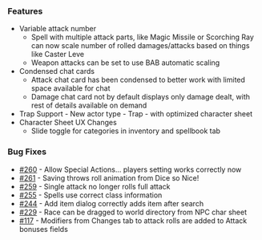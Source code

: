 ### Features
- Variable attack number
  - Spell with multiple attack parts, like Magic Missile or Scorching Ray can now scale number of rolled damages/attacks based on things like Caster Leve
  - Weapon attacks can be set to use BAB automatic scaling
- Condensed chat cards
  - Attack chat card has been condensed to better work with limited space available for chat
  - Damage chat card not by default displays only damage dealt, with rest of details available on demand
- Trap Support - New actor type - Trap - with optimized character sheet
- Character Sheet UX Changes
  - Slide toggle for categories in inventory and spellbook tab
  
### Bug Fixes
- [#260](https://github.com/Rughalt/D3Vilia/issues/260) - Allow Special Actions... players setting works correctly now
- [#261](https://github.com/Rughalt/D3Vilia/issues/261) - Saving throws roll animation from Dice so Nice!
- [#259](https://github.com/Rughalt/D3Vilia/issues/259) - Single attack no longer rolls full attack
- [#255](https://github.com/Rughalt/D3Vilia/issues/255) - Spells use correct class information
- [#244](https://github.com/Rughalt/D3Vilia/issues/244) - Add item dialog correctly adds item after search
- [#229](https://github.com/Rughalt/D3Vilia/issues/229) - Race can be dragged to world directory from NPC char sheet
- [#117](https://github.com/Rughalt/D3Vilia/issues/117) - Modifiers from Changes tab to attack rolls are added to Attack bonuses fields